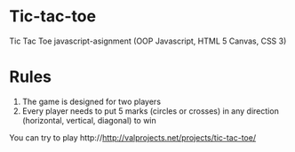 # Tic-tac-toe
Tic Tac Toe javascript-asignment (OOP Javascript, HTML 5 Canvas, CSS 3)

# Rules
1. The game is designed for two players
2. Every player needs to put 5 marks (circles or crosses) in any direction (horizontal, vertical, diagonal) to win

You can try to play http://http://valprojects.net/projects/tic-tac-toe/
